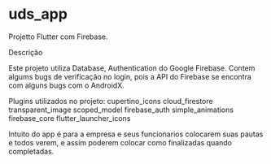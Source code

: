 # uds_app

Projetto Flutter com Firebase.

Descrição

Este projeto utiliza Database, Authentication do Google Firebase.
Contem algums bugs de verificação no login, pois a API do Firebase se encontra com alguns bugs com o AndroidX.

Plugins utilizados no projeto: 
  cupertino_icons
  cloud_firestore
  transparent_image
  scoped_model
  firebase_auth
  simple_animations
  firebase_core
  flutter_launcher_icons

  Intuito do app é para a empresa e seus funcionarios colocarem suas pautas e todos verem, e assim poderem colocar como finalizadas quando completadas.